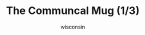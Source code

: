 ---
media: "images/rounds/round_3/communal_mug_1.png"
media_type: image
title: The Communcal Mug (1/3)
author: wisconsin
desc: Evidently Nanotrasen neglected to pack more than a single coffee mug for the expedition.
---
